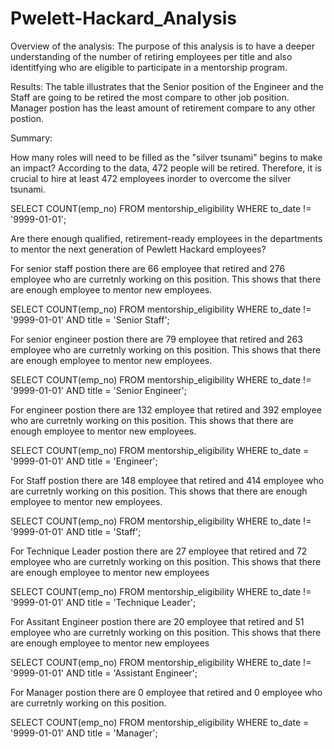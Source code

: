# Pwelett-Hackard_Analysis
Overview of the analysis:
The purpose of this analysis is to have a deeper understanding of the number of retiring employees per title and also identitfying who are eligible to participate in a mentorship program. 

Results: 
The table illustrates that the Senior position of the Engineer and the Staff are going to be retired the most compare to other job position. Manager postion has the least amount of retirement compare to any other postion. 

Summary:

How many roles will need to be filled as the "silver tsunami" begins to make an impact?
According to the data, 472 people will be retired. Therefore, it is crucial to hire at least 472 employees inorder to overcome the silver tsunami.

SELECT COUNT(emp_no)
FROM mentorship_eligibility
WHERE to_date != '9999-01-01';


Are there enough qualified, retirement-ready employees in the departments to mentor the next generation of Pewlett Hackard employees?

For senior staff postion there are 66 employee that retired and 276 employee who are curretnly working on this position. This shows that there are enough employee to mentor new employees.

SELECT COUNT(emp_no)
FROM mentorship_eligibility
WHERE to_date != '9999-01-01' AND title = 'Senior Staff';

For senior engineer postion there are 79 employee that retired and 263 employee who are curretnly working on this position. This shows that there are enough employee to mentor new employees.

SELECT COUNT(emp_no)
FROM mentorship_eligibility
WHERE to_date != '9999-01-01' AND title = 'Senior Engineer';

For engineer postion there are 132 employee that retired and 392 employee who are curretnly working on this position. This shows that there are enough employee to mentor new employees.

SELECT COUNT(emp_no)
FROM mentorship_eligibility
WHERE to_date = '9999-01-01' AND title = 'Engineer';

For Staff postion there are 148 employee that retired and 414 employee who are curretnly working on this position. This shows that there are enough employee to mentor new employees.

SELECT COUNT(emp_no)
FROM mentorship_eligibility
WHERE to_date != '9999-01-01' AND title = 'Staff';

For Technique Leader postion there are 27 employee that retired and 72 employee who are curretnly working on this position. This shows that there are enough employee to mentor new employees

SELECT COUNT(emp_no)
FROM mentorship_eligibility
WHERE to_date != '9999-01-01' AND title = 'Technique Leader';


For Assitant Engineer postion there are 20 employee that retired and 51 employee who are curretnly working on this position. This shows that there are enough employee to mentor new employees

SELECT COUNT(emp_no)
FROM mentorship_eligibility
WHERE to_date != '9999-01-01' AND title = 'Assistant Engineer';

For Manager postion there are 0 employee that retired and 0 employee who are curretnly working on this position.

SELECT COUNT(emp_no)
FROM mentorship_eligibility
WHERE to_date = '9999-01-01' AND title = 'Manager';

